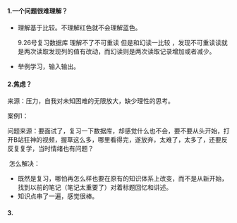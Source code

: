 #### 1.一个问题很难理解？

+ 理解基于比较。不理解红色就不会理解蓝色。

  9.26号复习数据库 理解不了不可重读 但是和幻读一比较 ，发现不可重读读就是两次读取发现列的值有改动，而幻读则是两次读取记录增加或者减少。

+ 举例学习，输入输出。

#### 2.焦虑？

来源：压力，自我对未知困难的无限放大，缺少理性的思考。

案例1：

​	问题来源：要面试了，复习一下数据库，却感觉什么也不会，要不要从头开始，打开B站狂神的视频，握草这么多，哪里看得完，遂放弃，太难了，太多了，还要反反复复学，当时情绪也有问题？

​	怎么解决：

+ 既然是复习，哪怕再怎么样也要在原有的知识体系上改变，而不是从新开始，找到以前的笔记（笔记太重要了）对着标题回忆和讲述。
+ 知识点串了一遍，感觉很棒。

#### 3.